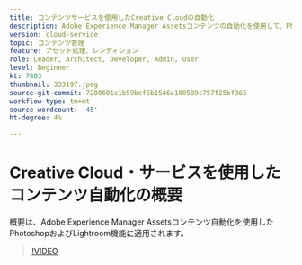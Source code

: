 ```yaml
---
title: コンテンツサービスを使用したCreative Cloudの自動化
description: Adobe Experience Manager Assetsコンテンツの自動化を使用して、PhotoshopおよびLightroom機能を適用します。
version: cloud-service
topic: コンテンツ管理
feature: アセット処理、レンディション
role: Leader, Architect, Developer, Admin, User
level: Beginner
kt: 7803
thumbnail: 333197.jpeg
source-git-commit: 7200601c1b59bef5b1546a100589c757f25bf365
workflow-type: tm+mt
source-wordcount: '45'
ht-degree: 4%

---
```



# Creative Cloud・サービスを使用したコンテンツ自動化の概要

概要は、Adobe Experience Manager Assetsコンテンツ自動化を使用したPhotoshopおよびLightroom機能に適用されます。

>[!VIDEO](https://video.tv.adobe.com/v/333197?quality=12&learn=on)
